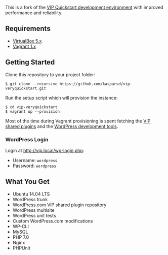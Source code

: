 This is a fork of the [VIP Quickstart development environment](http://vip.wordpress.com/documentation/quickstart/) with improved performance and reliability.

## Requirements

- [VirtualBox 5.x](https://www.virtualbox.org/wiki/Downloads)
- [Vagrant 1.x](https://www.vagrantup.com/downloads.html)


## Getting Started

Clone this repository to your project folder:

	$ git clone --recursive https://github.com/kasparsd/vip-veryquickstart.git

Run the setup script which will provision the instance:

	$ cd vip-veryquickstart
	$ vagrant up --provision

Most of the time during Vagrant provisioning is spent fetching the [VIP shared plugins](https://vip-svn.wordpress.com/plugins/) and the [WordPress development tools](https://develop.svn.wordpress.org/trunk/).


### WordPress Login

Login at http://vip.local/wp-login.php:

- Username: `wordpress`
- Password: `wordpress`


## What You Get

- Ubuntu 14.04 LTS
- WordPress trunk
- WordPress.com VIP shared plugin repository
- WordPress multisite
- WordPress unit tests
- Custom WordPress.com modifications
- WP-CLI
- MySQL
- PHP 7.0
- Nginx
- PHPUnit
